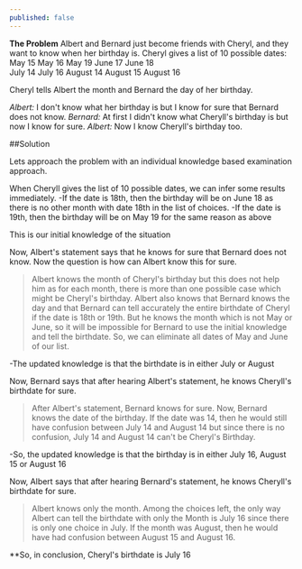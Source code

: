 ```yaml
---
published: false
---
```


**The Problem**
Albert and Bernard just become friends with Cheryl, and they want to know when her birthday is. Cheryl gives a list of 10 possible dates:
May 15	     May 16	     May 19
June 17		 June 18     
July 14		 July 16
August 14 	 August 15 	  August 16

Cheryl tells Albert the month and Bernard the day of her birthday.

*Albert:* I don't know what her birthday is but I know for sure that Bernard does not know.
*Bernard:* At first I didn't know what Cheryll's birthday is but now I know for sure.
*Albert:* Now I know Cheryll's birthday too.


##Solution

Lets approach the problem with an individual knowledge based examination approach.

When Cheryll gives the list of 10 possible dates, we can infer some results immediately.
-If the date is 18th, then the birthday will be on June 18 as there is no other month with date 18th in the list of choices.
-If the date is 19th, then the birthday will be on May 19 for the same reason as above

This is our initial knowledge of the situation

Now, Albert's statement says that he knows for sure that Bernard does not know.
Now the question is how can Albert know this for sure. 
> Albert knows the month of Cheryl's birthday but this does not help him as for each month, there is more than one possible case which might be Cheryl's birthday. Albert also knows that Bernard knows the day and that Bernard can tell accurately the entire birthdate of Cheryl if the date is 18th or 19th. But he knows the month which is not May or June, so it will be impossible for Bernard to use the initial knowledge and tell the birthdate. So, we can eliminate all dates of May and June of our list.

-The updated knowledge is that the birthdate is in either July or August

Now, Bernard says that after hearing Albert's statement, he knows Cheryll's birthdate for sure.

> After Albert's statement, Bernard knows for sure. Now, Bernard knows the date of the birthday. If the date was 14, then he would still have confusion between July 14 and August 14 but since there is no confusion, July 14 and August 14 can't be Cheryl's Birthday.

-So, the updated knowledge is that the birthday is in either July 16, August 15 or August 16

Now, Albert says that after hearing Bernard's statement, he knows Cheryll's birthdate for sure.

> Albert knows only the month. Among the choices left, the only way Albert can tell the birthdate with only the Month is July 16 since there is only one choice in July. If the month was August, then he would have had confusion between August 15 and August 16.

**So, in conclusion, Cheryl's birthdate is July 16

